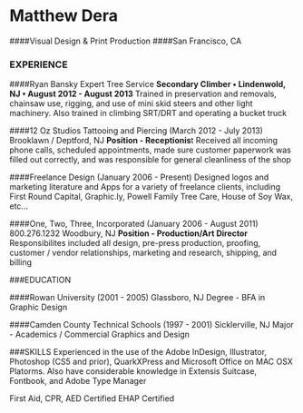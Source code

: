 # Matthew Dera
####Visual Design & Print Production
####San Francisco, CA

### EXPERIENCE

####Ryan Bansky Expert Tree Service
**Secondary Climber • Lindenwold, NJ • August 2012 - August 2013**
Trained in preservation and removals, chainsaw use, rigging, and use of mini skid steers and other light machinery. Also trained in climbing SRT/DRT and operating a bucket truck

####12 Oz Studios Tattooing and Piercing (March 2012 - July 2013)
Brooklawn / Deptford, NJ
**Position - Receptionis**t
Received all incoming phone calls, scheduled appointments, made sure customer paperwork was filled out correctly, and was responsible for general cleanliness of the shop

####Freelance Design (January 2006 - Present)
Designed logos and marketing literature and Apps for a variety of freelance clients, including First Round Capital, Graphic.ly, Powell Family Tree Care, House of Soy Wax, etc…

####One, Two, Three, Incorporated (January 2006 - August 2011)
800.276.1232
Woodbury, NJ
**Position - Production/Art Director**
Responsibilites included all design, pre-press production, proofing, customer / vendor relationships, marketing and research, shipping, and billing

###EDUCATION

####Rowan University (2001 - 2005)
Glassboro, NJ
Degree - BFA in Graphic Design

####Camden County Technical Schools (1997 - 2001)
Sicklerville, NJ
Major - Academics / Commercial Graphics and Design

###SKILLS
Experienced in the use of the Adobe InDesign, Illustrator, Photoshop (CS5 and prior), QuarkXPress and Microsoft Office on MAC OSX Platorms. Also have considerable knowledge in Extensis Suitcase, Fontbook, and Adobe Type Manager

First Aid, CPR, AED Certified
EHAP Certified
